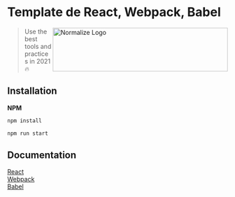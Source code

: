 # Template de React, Webpack, Babel
<img
  src="https://miro.medium.com/max/1838/1*rOMy957S7j5cD8wzAbHNYQ.png" alt="Normalize Logo"
  width="400" height="100" align="right">
> Use the best tools and practices in 2021 🔥

## Installation
**NPM**
```sh
npm install 
```
```sh
npm run start 
```

## Documentation
<div>
  <a href="https://es.reactjs.org/docs/getting-started.html" target="_blank" rel="nofollow">React</a>
</div>
<div>
  <a href="https://webpack.js.org/concepts/" target="_blank" rel="nofollow">Webpack</a>
</div>
<div>
  <a href="https://babeljs.io/docs/en/" target="_blank" rel="nofollow">Babel</a>
</div>
